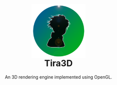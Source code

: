 <p align="center" style="margin-bottom: 0px !important;">
  <img width="175" src="https://github.com/Klivess/Tira3D/blob/master/readmeAssets/TiraLogo.png" alt="Tira3D logo" align="center">
</p>
<h1 align="center" style="margin-top: 0px;">Tira3D</h1>
<p align="center" >An 3D rendering engine implemented using OpenGL.</p>

